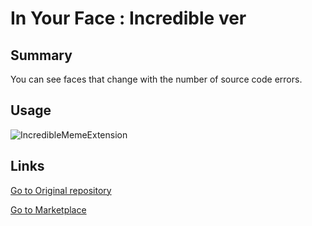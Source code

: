# In Your Face : Incredible ver

## Summary
You can see faces that change with the number of source code errors.

## Usage
![IncredibleMemeExtension](https://user-images.githubusercontent.com/19409574/171599694-df893a24-809c-46f1-a5db-c40531b5d30b.gif)

## Links

[Go to Original repository](https://github.com/virejdasani/InYourFace)

[Go to Marketplace](https://marketplace.visualstudio.com/items?itemName=TTOOWA.in-your-face-incredible)

